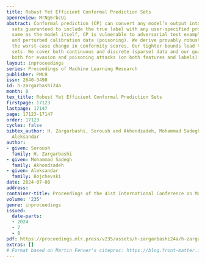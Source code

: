 ```yaml
---
title: Robust Yet Efficient Conformal Prediction Sets
openreview: MrNq6rbcUi
abstract: Conformal prediction (CP) can convert any model’s output into prediction
  sets guaranteed to include the true label with any user-specified probability. However,
  same as the model itself, CP is vulnerable to adversarial test examples (evasion)
  and perturbed calibration data (poisoning). We derive provably robust sets by bounding
  the worst-case change in conformity scores. Our tighter bounds lead to more efficient
  sets. We cover both continuous and discrete (sparse) data and our guarantees work
  both for evasion and poisoning attacks (on both features and labels).
layout: inproceedings
series: Proceedings of Machine Learning Research
publisher: PMLR
issn: 2640-3498
id: h-zargarbashi24a
month: 0
tex_title: Robust Yet Efficient Conformal Prediction Sets
firstpage: 17123
lastpage: 17147
page: 17123-17147
order: 17123
cycles: false
bibtex_author: H. Zargarbashi, Soroush and Akhondzadeh, Mohammad Sadegh and Bojchevski,
  Aleksandar
author:
- given: Soroush
  family: H. Zargarbashi
- given: Mohammad Sadegh
  family: Akhondzadeh
- given: Aleksandar
  family: Bojchevski
date: 2024-07-08
address:
container-title: Proceedings of the 41st International Conference on Machine Learning
volume: '235'
genre: inproceedings
issued:
  date-parts:
  - 2024
  - 7
  - 8
pdf: https://proceedings.mlr.press/v235/assets/h-zargarbashi24a/h-zargarbashi24a.pdf
extras: []
# Format based on Martin Fenner's citeproc: https://blog.front-matter.io/posts/citeproc-yaml-for-bibliographies/
---
```

